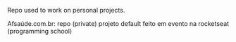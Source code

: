 Repo used to work on personal projects.

Afsaúde.com.br: repo (private) 
projeto default feito em evento na rocketseat (programming school)